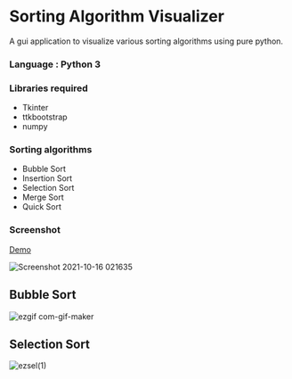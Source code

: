 # Sorting Algorithm Visualizer

A gui application to visualize various sorting algorithms using pure python.
    
### Language : Python 3

### Libraries required
- Tkinter
- ttkbootstrap
- numpy

### Sorting algorithms
- Bubble Sort
- Insertion Sort
- Selection Sort
- Merge Sort
- Quick Sort

### Screenshot

<a href="https://www.youtube.com/watch?v=4iM-eggaS2I">Demo</a>

![Screenshot 2021-10-16 021635](https://user-images.githubusercontent.com/55054089/137551474-512ffc14-90bc-4fdf-ab8c-835d930e3b64.png)

## Bubble Sort
![ezgif com-gif-maker](https://user-images.githubusercontent.com/55054089/198698669-acffdb34-7c4d-40c3-8f9b-02d80e393150.gif)

## Selection Sort
![ezsel(1)](https://user-images.githubusercontent.com/55054089/198698711-fcb84407-f34a-4965-9721-46d21d09d380.gif)
